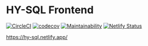 # HY-SQL Frontend

[![CircleCI](https://circleci.com/gh/hy-sql/hy-sql-frontend.svg?style=svg)](https://circleci.com/gh/hy-sql/hy-sql-frontend) [![codecov](https://codecov.io/gh/hy-sql/hy-sql-frontend/branch/master/graph/badge.svg)](https://codecov.io/gh/hy-sql/hy-sql-frontend) [![Maintainability](https://api.codeclimate.com/v1/badges/6e1a8623ca3e16589eb2/maintainability)](https://codeclimate.com/github/hy-sql/hy-sql-frontend/maintainability) [![Netlify Status](https://api.netlify.com/api/v1/badges/af0cfe7a-9407-4ed3-91b0-fc01d9bc4097/deploy-status)](https://app.netlify.com/sites/hy-sql/deploys)

https://hy-sql.netlify.app/
